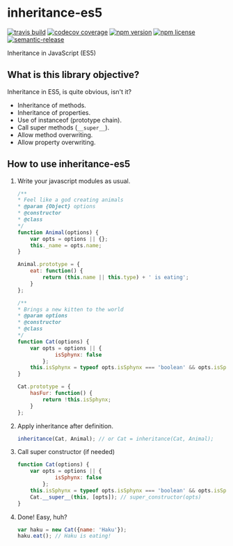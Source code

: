# inheritance-es5
[![travis build](https://img.shields.io/travis/guzmanfg/inheritance-es5.svg?style=flat-square)]()
[![codecov coverage](https://img.shields.io/codecov/c/github/guzmanfg/inheritance-es5.svg?style=flat-square)]()
[![npm version](https://img.shields.io/npm/v/inheritance-es5.svg?style=flat-square)]()
[![npm license](https://img.shields.io/npm/l/inheritance-es5.svg?style=flat-square)](https://opensource.org/licenses/MIT)
[![semantic-release](https://img.shields.io/badge/%20%20%F0%9F%93%A6%F0%9F%9A%80-semantic--release-e10079.svg?style=flat-square)](https://github.com/semantic-release/semantic-release)

Inheritance in JavaScript (ES5)


## What is this library objective?
Inheritance in ES5, is quite obvious, isn't it?

* Inheritance of methods.
* Inheritance of properties. 
* Use of instanceof (prototype chain).
* Call super methods (`__super__`).
* Allow method overwriting.
* Allow property overwriting.

## How to use inheritance-es5

1. Write your javascript modules as usual.

    ```javascript
    /**
    * Feel like a god creating animals
    * @param {Object} options
    * @constructor
    * @class
    */
    function Animal(options) {
        var opts = options || {};
        this._name = opts.name;
    }
    
    Animal.prototype = {
        eat: function() {
            return (this.name || this.type) + ' is eating';
        }
    };
    
    /**
    * Brings a new kitten to the world
    * @param options
    * @constructor
    * @class
    */
    function Cat(options) {
        var opts = options || {
                isSphynx: false
            };
        this.isSphynx = typeof opts.isSphynx === 'boolean' && opts.isSphynx;
    }
    
    Cat.prototype = {
        hasFur: function() {
            return !this.isSphynx;
        }
    };
    ```

2. Apply inheritance after definition.
    
    ```javascript
    inheritance(Cat, Animal); // or Cat = inheritance(Cat, Animal);
    ```

3. Call super constructor (if needed)

    ```javascript
    function Cat(options) {
        var opts = options || {
                isSphynx: false
            };
        this.isSphynx = typeof opts.isSphynx === 'boolean' && opts.isSphynx;
        Cat.__super__(this, [opts]); // super_constructor(opts)
    }
    ```

4. Done! Easy, huh?

    ```javascript
    var haku = new Cat({name: 'Haku'});
    haku.eat(); // Haku is eating!
    ```